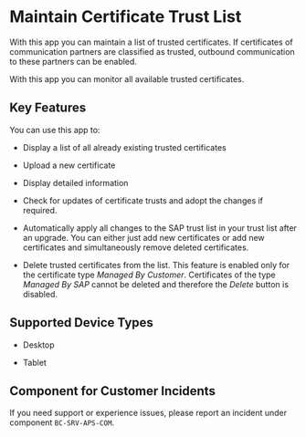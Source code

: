 <!-- loio2b3c3f1e4007472883abe5226e84f05f -->

# Maintain Certificate Trust List

With this app you can maintain a list of trusted certificates. If certificates of communication partners are classified as trusted, outbound communication to these partners can be enabled.



With this app you can monitor all available trusted certificates.



<a name="loio2b3c3f1e4007472883abe5226e84f05f__section_mym_qbh_jfb"/>

## Key Features

You can use this app to:



-   Display a list of all already existing trusted certificates

-   Upload a new certificate

-   Display detailed information

-   Check for updates of certificate trusts and adopt the changes if required.
-   Automatically apply all changes to the SAP trust list in your trust list after an upgrade. You can either just add new certificates or add new certificates and simultaneously remove deleted certificates.

-   Delete trusted certificates from the list. This feature is enabled only for the certificate type *Managed By Customer*. Certificates of the type *Managed By SAP* cannot be deleted and therefore the *Delete* button is disabled.




<a name="loio2b3c3f1e4007472883abe5226e84f05f__supported_devices"/>

## Supported Device Types

-   Desktop

-   Tablet




<a name="loio2b3c3f1e4007472883abe5226e84f05f__customer_component"/>

## Component for Customer Incidents

If you need support or experience issues, please report an incident under component `BC-SRV-APS-COM`.

